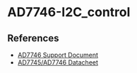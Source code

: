 # AD7746-I2C_control

## References
- [AD7746 Support Document](https://www.dropbox.com/s/0fx0g5lrc8xli53/Support_document.pdf?dl=0)
- [AD7745/AD7746 Datacheet](https://www.analog.com/media/en/technical-documentation/data-sheets/AD7745_7746.pdf)

